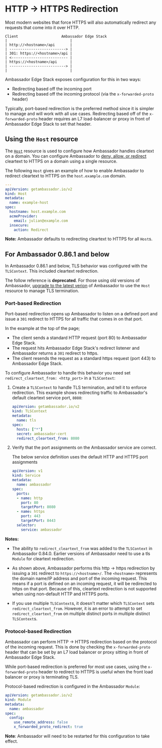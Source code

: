 # HTTP -> HTTPS Redirection

Most modern websites that force HTTPS will also automatically redirect any requests that come into it over HTTP.

```
Client                    Ambassador Edge Stack
|                             |
| http://<hostname>/api       |
| --------------------------> |
| 301: https://<hostname>/api |
| <-------------------------- |
| https://<hostname>/api      |
| --------------------------> |
|                             |
```

Ambassador Edge Stack exposes configuration for this in two ways:

- Redirecting based off the incoming port
- Redirecting based off the incoming protocol (via the `x-forwarded-proto` header)

Typically, port-based redirection is the preferred method since it is simpler to manage and will work with all use cases. Redirecting based off of the `x-forwarded-proto` header requires an L7 load-balancer or proxy in front of Ambassador Edge Stack to set that header.

## Using the `Host` resource

The [`Host`](../../host-crd) resource is used to configure how Ambassador handles cleartext on a domain. You can configure Ambassador to [deny, allow, or redirect](../../host-crd/#secure-and-insecure-requests) cleartext to HTTPS on a domain using a single resource.

The following `Host` gives an example of how to enable Ambassador to redirect cleartext to HTTPS on the `host.example.com` domain. 

```yaml
---
apiVersion: getambassador.io/v2
kind: Host
metadata:
  name: example-host
spec:
  hostname: host.example.com
  acmeProvider:
    email: julian@example.com
  insecure:
    action: Redirect
```

**Note:** Ambassador defaults to redirecting cleartext to HTTPS for all `Host`s. 

## For Ambassador 0.86.1 and below

In Ambassador 0.86.1 and below, TLS behavior was configured with the `TLSContext`. This included cleartext redirection. 

The follow reference is **deprecated**. For those using old versions of Ambassador, [upgrade to the latest verion](../../../install/upgrade-to-edge-stack) of Ambassador to use the `Host` resource to manage TLS termination. 

### Port-based Redirection

Port-based redirection opens up Ambassador to listen on a defined port and issue a `301` redirect to HTTPS for all traffic that comes in on that port.

In the example at the top of the page;

- The client sends a standard HTTP request (port 80) to Ambassador Edge Stack.
- The request hits Ambassador Edge Stack's redirect listener and Ambassador returns a `301` redirect to https.
- The client resends the request as a standard https request (port 443) to Ambassador Edge Stack.

To configure Ambassador to handle this behavior you need set `redirect_cleartext_from: <http_port>` in a `TLSContext`:

1. Create a `TLSContext` to handle TLS termination, and tell it to enforce redirection. This example shows redirecting traffic to Ambassador's default cleartext service port, `8080`:

    ```yaml
    apiVersion: getambassador.io/v2
    kind: TLSContext
    metadata:
      name: tls
    spec:
      hosts: ["*"]
      secret: ambassador-cert
      redirect_cleartext_from: 8080
    ```

2. Verify that the port assignments on the Ambassador service are correct.

    The below service definition uses the default HTTP and HTTPS port assignments

    ```yaml
    apiVersion: v1
    kind: Service
    metadata:
      name: ambassador
    spec:
      ports:
      - name: http
        port: 80
        targetPort: 8080
      - name: https
        port: 443
        targetPort: 8443
      selector:
        service: ambassador
    ```

**Notes:**

- The ability to `redirect_cleartext_from` was added to the `TLSContext` in Ambassador 0.84.0. Earlier versions of Ambassador need to use a tls `Module` for cleartext redirection.

- As shown above, Ambassador performs this http -> https redirection by issuing a `301` redirect to `https://<hostname>/`. The `<hostname>` represents the domain name/IP address and port of the incoming request. This means if a port is defined on an incoming request, it will be redirected to https on that port. Because of this, cleartext redirection is not supported when using non-default HTTP and HTTPS ports.

- If you use multiple `TLSContext`s, it doesn't matter which `TLSContext` sets `redirect_cleartext_from`. However, it is an error to attempt to set `redirect_cleartext_from` on multiple distinct ports in multiple distinct `TLSContext`s.

### Protocol-based Redirection

Ambassador can perform HTTP -> HTTPS redirection based on the protocol of the incoming request. This is done by checking the `x-forwarded-proto` header that can be set by an L7 load balancer or proxy sitting in front of Ambassador Edge Stack.

While port-based redirection is preferred for most use cases, using the `x-forwarded-proto` header to redirect to HTTPS is useful when the front load balancer or proxy is terminating TLS.

Protocol-based redirection is configured in the Ambassador `Module`:

```yaml
apiVersion: getambassador.io/v2
kind: Module
metadata:
  name: ambassador
spec:
  config:
    use_remote_address: false
    x_forwarded_proto_redirect: true
```

**Note**: Ambassador will need to be restarted for this configuration to take effect.
